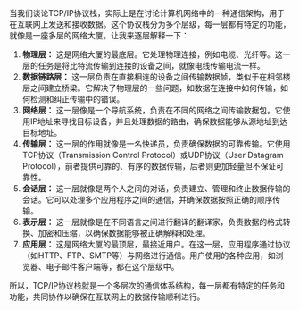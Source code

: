 当我们谈论TCP/IP协议栈，实际上是在讨论计算机网络中的一种通信架构，用于在互联网上发送和接收数据。这个协议栈分为多个层级，每一层都有特定的功能，就像是一座多层的网络大厦。让我来逐层解释一下：



1.  **物理层：** 这是网络大厦的最底层。它处理物理连接，例如电缆、光纤等。这一层的任务是将比特流传输到连接的设备之间，就像电线传输电流一样。 
2.  **数据链路层：** 这一层负责在直接相连的设备之间传输数据帧，类似于在相邻楼层之间建立桥梁。它解决了物理层的一些问题，如数据在连接中如何传输，如何检测和纠正传输中的错误。 
3.  **网络层：** 这一层像是一个导航系统，负责在不同的网络之间传输数据包。它使用IP地址来寻找目标设备，并且处理数据的路由，确保数据能够从源地址到达目标地址。 
4.  **传输层：** 这一层的作用就像是一名快递员，负责确保数据的可靠传输。它使用TCP协议（Transmission Control Protocol）或UDP协议（User Datagram Protocol），前者提供可靠的、有序的数据传输，后者则更加轻量但不保证可靠性。 
5.  **会话层：** 这一层就像是两个人之间的对话，负责建立、管理和终止数据传输的会话。它可以处理多个应用程序之间的通信，并确保数据按照正确的顺序传输。 
6.  **表示层：** 这一层就像是在不同语言之间进行翻译的翻译家，负责数据的格式转换、加密和压缩，以确保数据能够被正确解释和处理。 
7.  **应用层：** 这是网络大厦的最顶层，最接近用户。在这一层，应用程序通过协议（如HTTP、FTP、SMTP等）与网络进行通信。用户使用的各种应用，如浏览器、电子邮件客户端等，都在这个层级中。 



所以，TCP/IP协议栈就是一个多层次的通信体系结构，每一层都有特定的任务和功能，共同协作以确保在互联网上的数据传输顺利进行。

